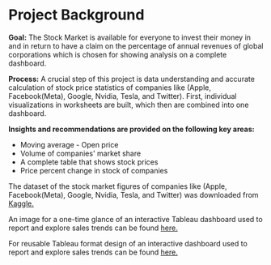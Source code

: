 # Project Background

**Goal:** The Stock Market is available for everyone to invest their money in and in return to have a claim on the percentage of annual revenues of global corporations which is chosen for showing analysis on a complete dashboard.

**Process:** A crucial step of this project is data understanding and accurate calculation of stock price statistics of companies like (Apple, Facebook(Meta), Google, Nvidia, Tesla, and Twitter). First, individual visualizations in worksheets are built, which then are combined into one dashboard.

**Insights and recommendations are provided on the following key areas:**
- Moving average - Open price
- Volume of companies' market share
- A complete table that shows stock prices
- Price percent change in stock of companies

The dataset of the stock market figures of companies like (Apple, Facebook(Meta), Google, Nvidia, Tesla, and Twitter) was downloaded from [Kaggle.](https://www.kaggle.com/datasets/jacksoncrow/stock-market-dataset)

An image for a one-time glance of an interactive Tableau dashboard used to report and explore sales trends can be found [here.](https://github.com/nourlybeque/nourlybeque/blob/b1bd096408fc4dad4ec7292f200b382d4fba943b/Tableau%20dashboards/stock_market_dashboard/Stock%20Market%20Dashboard_.png)

For reusable Tableau format design of an interactive dashboard used to report and explore sales trends can be found [here.](https://github.com/nourlybeque/nourlybeque/blob/b1bd096408fc4dad4ec7292f200b382d4fba943b/Tableau%20dashboards/stock_market_dashboard/Stock%20Market%20Dashboard%20(by%20NZ).twbx)


